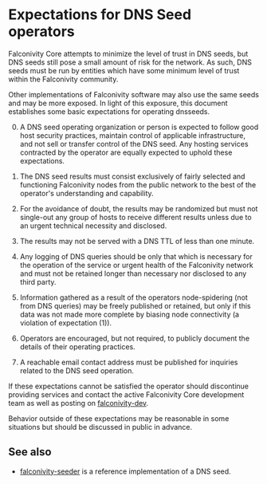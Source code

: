 Expectations for DNS Seed operators
====================================

Falconivity Core attempts to minimize the level of trust in DNS seeds,
but DNS seeds still pose a small amount of risk for the network.
As such, DNS seeds must be run by entities which have some minimum
level of trust within the Falconivity community.

Other implementations of Falconivity software may also use the same
seeds and may be more exposed. In light of this exposure, this
document establishes some basic expectations for operating dnsseeds.

0. A DNS seed operating organization or person is expected to follow good
host security practices, maintain control of applicable infrastructure,
and not sell or transfer control of the DNS seed. Any hosting services
contracted by the operator are equally expected to uphold these expectations.

1. The DNS seed results must consist exclusively of fairly selected and
functioning Falconivity nodes from the public network to the best of the
operator's understanding and capability.

2. For the avoidance of doubt, the results may be randomized but must not
single-out any group of hosts to receive different results unless due to an
urgent technical necessity and disclosed.

3. The results may not be served with a DNS TTL of less than one minute.

4. Any logging of DNS queries should be only that which is necessary
for the operation of the service or urgent health of the Falconivity
network and must not be retained longer than necessary nor disclosed
to any third party.

5. Information gathered as a result of the operators node-spidering
(not from DNS queries) may be freely published or retained, but only
if this data was not made more complete by biasing node connectivity
(a violation of expectation (1)).

6. Operators are encouraged, but not required, to publicly document the
details of their operating practices.

7. A reachable email contact address must be published for inquiries
related to the DNS seed operation.

If these expectations cannot be satisfied the operator should
discontinue providing services and contact the active Falconivity
Core development team as well as posting on
[falconivity-dev](https://groups.google.com/forum/#!forum/falconivity-dev).

Behavior outside of these expectations may be reasonable in some
situations but should be discussed in public in advance.

See also
----------
- [falconivity-seeder](https://github.com/pooler/falconivity-seeder) is a reference implementation of a DNS seed.
